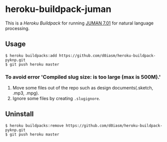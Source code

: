 # heroku-buildpack-juman
This is a _Heroku Buildpack_ for running [JUMAN 7.01](http://nlp.ist.i.kyoto-u.ac.jp/index.php?JUMAN++) for natural language processing.

## Usage

``` 
$ heroku buildpacks:add https://github.com/d0iasm/heroku-buildpack-pyknp.git
$ git push heroku master
```

### To avoid error 'Compiled slug size: <size> is too large (max is 500M).'
1. Move some files out of the repo such as design documents(.sketch, .mp3, .mpg).
2. Ignore some files by creating `.slugignore`.


## Uninstall
```
$ heroku buildpacks:remove https://github.com/d0iasm/heroku-buildpack-pyknp.git
$ git push heroku master
```
